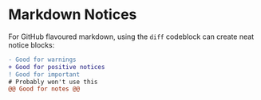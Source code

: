 # Markdown Notices

For GitHub flavoured markdown, using the `diff` codeblock can create neat notice blocks:

```diff
- Good for warnings
+ Good for positive notices
! Good for important
# Probably won't use this
@@ Good for notes @@
```